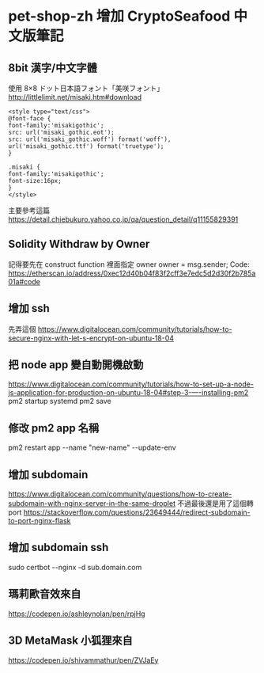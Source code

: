 # pet-shop-zh 增加 CryptoSeafood 中文版筆記

## 8bit 漢字/中文字體
使用 8×8 ドット日本語フォント「美咲フォント」
http://littlelimit.net/misaki.htm#download

```
<style type="text/css">
@font-face {
font-family:'misakigothic';
src: url('misaki_gothic.eot');
src: url('misaki_gothic.woff') format('woff'),
url('misaki_gothic.ttf') format('truetype');
}

.misaki {
font-family:'misakigothic';
font-size:16px;
}
</style>
```
主要參考這篇
https://detail.chiebukuro.yahoo.co.jp/qa/question_detail/q11155829391 

## Solidity Withdraw by Owner 
記得要先在 construct function 裡面指定 owner
owner = msg.sender;
Code: https://etherscan.io/address/0xec12d40b04f83f2cff3e7edc5d2d30f2b785a01a#code

## 增加 ssh
先弄這個 https://www.digitalocean.com/community/tutorials/how-to-secure-nginx-with-let-s-encrypt-on-ubuntu-18-04

## 把 node app 變自動開機啟動
https://www.digitalocean.com/community/tutorials/how-to-set-up-a-node-js-application-for-production-on-ubuntu-18-04#step-3-—-installing-pm2
pm2 startup systemd
pm2 save

## 修改 pm2 app 名稱
pm2 restart app --name "new-name" --update-env

## 增加 subdomain
https://www.digitalocean.com/community/questions/how-to-create-subdomain-with-nginx-server-in-the-same-droplet
不過最後還是用了這個轉 port
https://stackoverflow.com/questions/23649444/redirect-subdomain-to-port-nginx-flask

## 增加 subdomain ssh
sudo certbot --nginx -d sub.domain.com

## 瑪莉歐音效來自
https://codepen.io/ashleynolan/pen/rpjHg

## 3D MetaMask 小狐狸來自
https://codepen.io/shivammathur/pen/ZVJaEy



